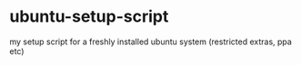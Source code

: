 # ubuntu-setup-script
my setup script for a freshly installed ubuntu system (restricted extras, ppa etc)
